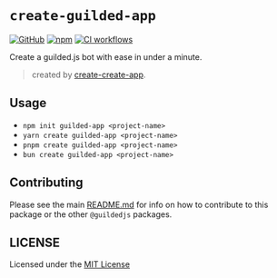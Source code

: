 # `create-guilded-app`

[![GitHub](https://img.shields.io/badge/License-MIT-yellow.svg)](https://github.com/zaida04/guilded.js/blob/main/LICENSE)
[![npm](https://img.shields.io/npm/v/create-guilded-app?color=crimson&logo=npm)](https://www.npmjs.com/package/create-guilded-app)
[![CI workflows](https://github.com/zaida04/guilded.js/actions/workflows/ci.yml/badge.svg)](https://github.com/zaida04/guilded.js/actions/workflows/ci.yml)

Create a guilded.js bot with ease in under a minute.

> created by [create-create-app](https://github.com/uetchy/create-create-app).

## Usage

-   `npm init guilded-app <project-name>`
-   `yarn create guilded-app <project-name>`
-   `pnpm create guilded-app <project-name>`
-   `bun create guilded-app <project-name>`

## Contributing

Please see the main [README.md](https://github.com/zaida04/guilded.js) for info on how to contribute to this package or the other `@guildedjs` packages.

## LICENSE

Licensed under the [MIT License](https://github.com/zaida04/guilded.js/blob/main/LICENSE)
